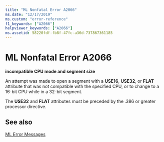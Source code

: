 ```yaml
---
title: "ML Nonfatal Error A2066"
ms.date: "12/17/2019"
ms.custom: "error-reference"
f1_keywords: ["A2066"]
helpviewer_keywords: ["A2066"]
ms.assetid: 58220fdf-fb8f-47fc-a36d-737867361185
---
```

# ML Nonfatal Error A2066

**incompatible CPU mode and segment size**

An attempt was made to open a segment with a **USE16**, **USE32**, or **FLAT** attribute that was not compatible with the specified CPU, or to change to a 16-bit CPU while in a 32-bit segment.

The **USE32** and **FLAT** attributes must be preceded by the .386 or greater processor directive.

## See also

[ML Error Messages](ml-error-messages.md)
